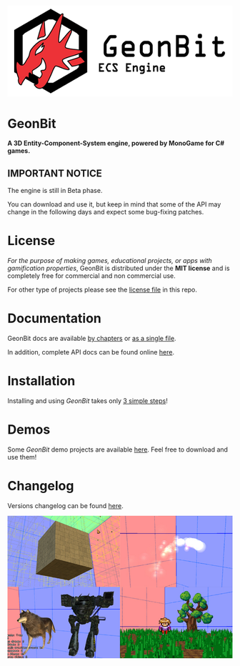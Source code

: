 ![GeonBit](docs/assets/GeonBit-sm.png "GeonBit")

# GeonBit

**A 3D Entity-Component-System engine, powered by MonoGame for C# games.**

## IMPORTANT NOTICE

The engine is still in Beta phase. 

You can download and use it, but keep in mind that some of the API may change in the following days and expect some bug-fixing patches.

# License

*For the purpose of making games, educational projects, or apps with gamification properties*, GeonBit is distributed under the **MIT license** and is completely free for commercial and non commercial use.

For other type of projects please see the [license file](LICENSE "license file") in this repo.

# Documentation

GeonBit docs are available [by chapters](docs/index.md) or [as a single file](docs/README.md).

In addition, complete API docs can be found online [here](https://ronenness.github.io/GeonBit-docs/).

# Installation

Installing and using *GeonBit* takes only [3 simple steps](docs/chapters/setup.md)!

# Demos

Some *GeonBit* demo projects are available [here](https://github.com/RonenNess/GeonBit.Demos). 
Feel free to download and use them!

# Changelog

Versions changelog can be found [here](docs/changes.md).


![Examples](docs/assets/examples.jpg "Examples")
